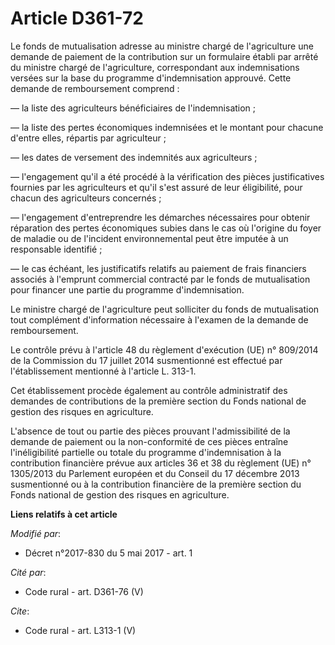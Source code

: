 # Article D361-72

Le fonds de mutualisation adresse au ministre chargé de l'agriculture une demande de paiement de la contribution sur un
formulaire établi par arrêté du ministre chargé de l'agriculture, correspondant aux indemnisations versées sur la base du
programme d'indemnisation approuvé. Cette demande de remboursement comprend : 

― la liste des agriculteurs bénéficiaires de l'indemnisation ; 

― la liste des pertes économiques indemnisées et le montant pour chacune d'entre elles, répartis par agriculteur ; 

― les dates de versement des indemnités aux agriculteurs ; 

― l'engagement qu'il a été procédé à la vérification des pièces justificatives fournies par les agriculteurs et qu'il s'est
assuré de leur éligibilité, pour chacun des agriculteurs concernés ; 

― l'engagement d'entreprendre les démarches nécessaires pour obtenir réparation des pertes économiques subies dans le cas où
l'origine du foyer de maladie ou de l'incident environnemental peut être imputée à un responsable identifié ; 

― le cas échéant, les justificatifs relatifs au paiement de frais financiers associés à l'emprunt commercial contracté par le
fonds de mutualisation pour financer une partie du programme d'indemnisation. 

Le ministre chargé de l'agriculture peut solliciter du fonds de mutualisation tout complément d'information nécessaire à
l'examen de la demande de remboursement. 

Le contrôle prévu à l'article 48 du règlement d'exécution (UE) n° 809/2014 de la Commission du 17 juillet 2014 susmentionné
est effectué par l'établissement mentionné à l'article L. 313-1. 

Cet établissement procède également au contrôle administratif des demandes de contributions de la première section du Fonds
national de gestion des risques en agriculture. 

L'absence de tout ou partie des pièces prouvant l'admissibilité de la demande de paiement ou la non-conformité de ces pièces
entraîne l'inéligibilité partielle ou totale du programme d'indemnisation à la contribution financière prévue aux articles 36
et 38 du règlement (UE) n° 1305/2013 du Parlement européen et du Conseil du 17 décembre 2013 susmentionné ou à la
contribution financière de la première section du Fonds national de gestion des risques en agriculture.

**Liens relatifs à cet article**

_Modifié par_:

  - Décret n°2017-830 du 5 mai 2017 - art. 1

_Cité par_:

  - Code rural - art. D361-76 (V)

_Cite_:

  - Code rural - art. L313-1 (V)
